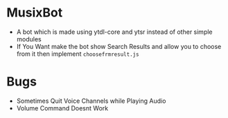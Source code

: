 # MusixBot
- A bot which is made using ytdl-core and ytsr instead of other simple modules
- If You Want make the bot show Search Results and allow you to choose from it then implement `choosefrmresult.js`
# Bugs
- Sometimes Quit Voice Channels while Playing Audio
- Volume Command Doesnt Work
